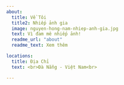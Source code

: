 ```yaml
---
about:
  title: Về Tôi
  title2: Nhiếp ảnh gia
  image: nguyen-hong-nam-nhiep-anh-gia.jpg
  text: Vì đam mê nhiếp ảnh!
  readme_url: "about"
  readme_text: Xem thêm

locations:
  title: Địa Chỉ
  text: <br>Đà Nẵng - Việt Nam<br>

---
```

